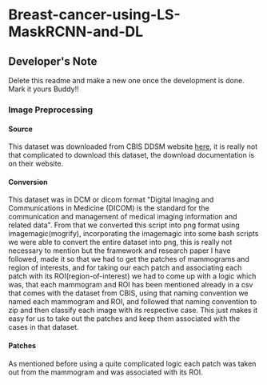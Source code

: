 # Breast-cancer-using-LS-MaskRCNN-and-DL
## Developer's Note
Delete this readme and make a new one once the development is done. 
Mark it yours Buddy!!

### Image Preprocessing

#### Source
This dataset was downloaded from CBIS DDSM website [here](https://wiki.cancerimagingarchive.net/display/Public/CBIS-DDSM), it is really not that complicated to download this dataset, the download documentation is on their website. 

#### Conversion
This dataset was in DCM or dicom format "Digital Imaging and Communications in Medicine (DICOM) is the standard for the communication and management of medical imaging information and related data". From that we converted this script into png format using imagemagic(mogrify), incorporating the imagemagic into some bash scripts we were able to convert the entire dataset into png, this is really not necessary to mention but the framework and research paper I have followed, made it so that we had to get the patches of mammograms and region of interests, and for taking our each patch and associating each patch with its ROI(region-of-interest) we had to come up with a logic which was, that each mammogram and ROI has been mentioned already in a csv that comes with the dataset from CBIS, using that naming convention we named each mammogram and ROI, and followed that naming convention to zip and then classify each image with its respective case. This just makes it easy for us to take out the patches and keep them associated with the cases in that dataset. 

#### Patches
As mentioned before using a quite complicated logic each patch was taken out from the mammogram and was associated with its ROI.
